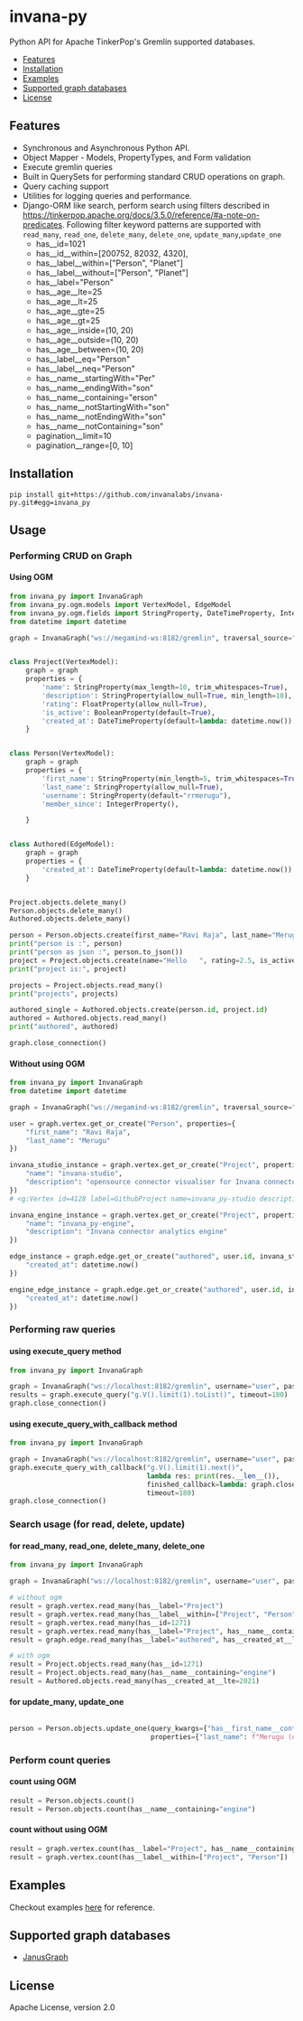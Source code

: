 # invana-py

Python API for Apache TinkerPop's Gremlin supported databases.

- [Features](#features)
- [Installation](#installation)
- [Examples](#examples)
- [Supported graph databases](#supported-graph-databases)
- [License](#license)

## Features

- Synchronous and Asynchronous Python API.
- Object Mapper - Models, PropertyTypes, and Form validation
- Execute gremlin queries
- Built in QuerySets for performing standard CRUD operations on graph.
- Query caching support
- Utilities for logging queries and performance.
- Django-ORM like search, perform search using filters described in https://tinkerpop.apache.org/docs/3.5.0/reference/#a-note-on-predicates.
  Following filter keyword patterns are supported with `read_many`, `read_one`, `delete_many`,
  `delete_one`, `update_many`,`update_one`
    - has__id=1021
    - has__id__within=[200752, 82032, 4320],
    - has__label__within=["Person", "Planet"]
    - has__label__without=["Person", "Planet"]
    - has__label="Person"
    - has__age__lte=25
    - has__age__lt=25
    - has__age__gte=25
    - has__age__gt=25
    - has__age__inside=(10, 20)
    - has__age__outside=(10, 20)
    - has__age__between=(10, 20)
    - has__label__eq="Person"
    - has__label__neq="Person"
    - has__name__startingWith="Per"
    - has__name__endingWith="son"
    - has__name__containing="erson"
    - has__name__notStartingWith="son"
    - has__name__notEndingWith="son"
    - has__name__notContaining="son"
    - pagination__limit=10
    - pagination__range=[0, 10]
 

## Installation

```shell
pip install git+https://github.com/invanalabs/invana-py.git#egg=invana_py
```

## Usage

### Performing CRUD on Graph

#### Using OGM

```python
from invana_py import InvanaGraph
from invana_py.ogm.models import VertexModel, EdgeModel
from invana_py.ogm.fields import StringProperty, DateTimeProperty, IntegerProperty, FloatProperty, BooleanProperty
from datetime import datetime

graph = InvanaGraph("ws://megamind-ws:8182/gremlin", traversal_source="g")


class Project(VertexModel):
    graph = graph
    properties = {
        'name': StringProperty(max_length=10, trim_whitespaces=True),
        'description': StringProperty(allow_null=True, min_length=10),
        'rating': FloatProperty(allow_null=True),
        'is_active': BooleanProperty(default=True),
        'created_at': DateTimeProperty(default=lambda: datetime.now())
    }


class Person(VertexModel):
    graph = graph
    properties = {
        'first_name': StringProperty(min_length=5, trim_whitespaces=True),
        'last_name': StringProperty(allow_null=True),
        'username': StringProperty(default="rrmerugu"),
        'member_since': IntegerProperty(),

    }


class Authored(EdgeModel):
    graph = graph
    properties = {
        'created_at': DateTimeProperty(default=lambda: datetime.now())
    }


Project.objects.delete_many()
Person.objects.delete_many()
Authored.objects.delete_many()

person = Person.objects.create(first_name="Ravi Raja", last_name="Merugu", member_since=2000)
print("person is :", person)
print("person as json :", person.to_json())
project = Project.objects.create(name="Hello   ", rating=2.5, is_active=False)
print("project is:", project)

projects = Project.objects.read_many()
print("projects", projects)

authored_single = Authored.objects.create(person.id, project.id)
authored = Authored.objects.read_many()
print("authored", authored)

graph.close_connection()

```

#### Without using OGM

```python
from invana_py import InvanaGraph
from datetime import datetime

graph = InvanaGraph("ws://megamind-ws:8182/gremlin", traversal_source="g")

user = graph.vertex.get_or_create("Person", properties={
    "first_name": "Ravi Raja",
    "last_name": "Merugu"
})

invana_studio_instance = graph.vertex.get_or_create("Project", properties={
    "name": "invana-studio",
    "description": "opensource connector visualiser for Invana connector analytics engine"
})
# <g:Vertex id=4128 label=GithubProject name=invana_py-studio description=opensource connector visualiser for Invana connector analytics engine/>

invana_engine_instance = graph.vertex.get_or_create("Project", properties={
    "name": "invana_py-engine",
    "description": "Invana connector analytics engine"
})

edge_instance = graph.edge.get_or_create("authored", user.id, invana_studio_instance.id, properties={
    "created_at": datetime.now()
})

engine_edge_instance = graph.edge.get_or_create("authored", user.id, invana_engine_instance.id, properties={
    "created_at": datetime.now()
})

```

### Performing raw queries

#### using execute_query method

```python
from invana_py import InvanaGraph

graph = InvanaGraph("ws://localhost:8182/gremlin", username="user", password="password")
results = graph.execute_query("g.V().limit(1).toList()", timeout=180)
graph.close_connection()
```

#### using execute_query_with_callback method

```python
from invana_py import InvanaGraph

graph = InvanaGraph("ws://localhost:8182/gremlin", username="user", password="password")
graph.execute_query_with_callback("g.V().limit(1).next()",
                                  lambda res: print(res.__len__()),
                                  finished_callback=lambda: graph.close_connection(),
                                  timeout=180)
graph.close_connection()

```

### Search usage (for read, delete, update)

#### for read_many, read_one, delete_many, delete_one

```python
from invana_py import InvanaGraph

graph = InvanaGraph("ws://localhost:8182/gremlin", username="user", password="password")

# without ogm
result = graph.vertex.read_many(has__label="Project")
result = graph.vertex.read_many(has__label__within=["Project", "Person"])
result = graph.vertex.read_many(has__id=1271)
result = graph.vertex.read_many(has__label="Project", has__name__containing="engine")
result = graph.edge.read_many(has__label="authored", has__created_at__lte=2021)

# with ogm
result = Project.objects.read_many(has__id=1271)
result = Project.objects.read_many(has__name__containing="engine")
result = Authored.objects.read_many(has__created_at__lte=2021)

```

#### for update_many, update_one

```python

person = Person.objects.update_one(query_kwargs={"has__first_name__containing": "Ravi"},
                                   properties={"last_name": f"Merugu (updated)"})

```

### Perform count queries

#### count using OGM

```python
result = Person.objects.count()
result = Person.objects.count(has__name__containing="engine")
```

#### count without using OGM

```python
result = graph.vertex.count(has__label="Project", has__name__containing="engine")
result = graph.vertex.count(has__label__within=["Project", "Person"])
```

## Examples

Checkout examples [here](examples/) for reference.

## Supported graph databases

- [JanusGraph](https://janusgraph.org/)

[comment]: <> (- [DataStax Enterprise]&#40;https://www.datastax.com/products/datastax-enterprise&#41;)

## License

Apache License, version 2.0


